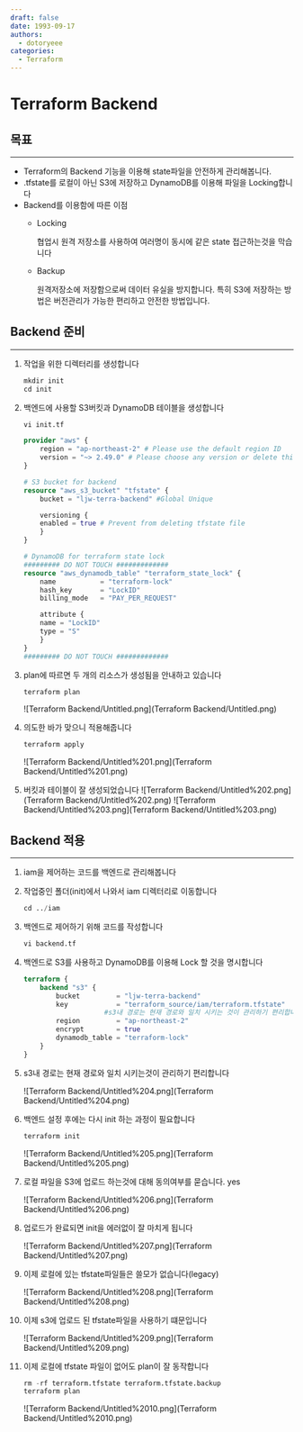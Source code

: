```yaml
---
draft: false
date: 1993-09-17
authors:
  - dotoryeee
categories:
  - Terraform
---
```

# Terraform Backend


## 목표

---

- Terraform의 Backend 기능을 이용해 state파일을 안전하게 관리해봅니다.
- .tfstate를 로컬이 아닌 S3에 저장하고 DynamoDB를 이용해 파일을 Locking합니다
- Backend를 이용함에 따른 이점
    - Locking
        
        협업시 원격 저장소를 사용하여 여러명이 동시에 같은 state 접근하는것을 막습니다
        
    - Backup
        
        원격저장소에 저장함으로써 데이터 유실을 방지합니다. 특히 S3에 저장하는 방법은 버전관리가 가능한 편리하고 안전한 방법입니다.
        
<!-- more -->
## Backend 준비

---

1. 작업을 위한 디렉터리를 생성합니다
        
    ``` s
    mkdir init
    cd init
    ```
    
2. 백엔드에 사용할 S3버킷과 DynamoDB 테이블을 생성합니다

    ``` s
    vi init.tf
    ```
        
    ``` terraform title="init.if" linenums="1"
    provider "aws" {
        region = "ap-northeast-2" # Please use the default region ID
        version = "~> 2.49.0" # Please choose any version or delete this line if you want the latest version
    }

    # S3 bucket for backend
    resource "aws_s3_bucket" "tfstate" {
        bucket = "ljw-terra-backend" #Global Unique

        versioning {
        enabled = true # Prevent from deleting tfstate file
        }
    }

    # DynamoDB for terraform state lock
    ######### DO NOT TOUCH #############
    resource "aws_dynamodb_table" "terraform_state_lock" {
        name           = "terraform-lock"
        hash_key       = "LockID"
        billing_mode   = "PAY_PER_REQUEST"

        attribute {
        name = "LockID"
        type = "S"
        }
    }
    ######### DO NOT TOUCH #############
    ```
        
3. plan에 따르면 두 개의 리소스가 생성됨을 안내하고 있습니다
    ```s
    terraform plan
    ```
    
    ![Terraform Backend/Untitled.png](Terraform Backend/Untitled.png)
    
4. 의도한 바가 맞으니 적용해줍니다
    ```s
    terraform apply
    ```
        
    ![Terraform Backend/Untitled%201.png](Terraform Backend/Untitled%201.png)
    
5. 버킷과 테이블이 잘 생성되었습니다
    ![Terraform Backend/Untitled%202.png](Terraform Backend/Untitled%202.png)
    ![Terraform Backend/Untitled%203.png](Terraform Backend/Untitled%203.png)
    

## Backend 적용

---

1. iam을 제어하는 코드를 백엔드로 관리해봅니다
2. 작업중인 폴더(init)에서 나와서 iam 디렉터리로 이동합니다

    ```s
    cd ../iam
    ```

3. 백엔드로 제어하기 위해 코드를 작성합니다

    ```s
    vi backend.tf
    ```

4. 백엔드로 S3를 사용하고 DynamoDB를 이용해 Lock 할 것을 명시합니다

    ```terraform title="backend.tf" linenums="1"
    terraform {
        backend "s3" {
            bucket         = "ljw-terra-backend"
            key            = "terraform_source/iam/terraform.tfstate"
                        #s3내 경로는 현재 경로와 일치 시키는 것이 관리하기 편리합니다
            region         = "ap-northeast-2"
            encrypt        = true
            dynamodb_table = "terraform-lock"
        }
    }
    ```

5. s3내 경로는 현재 경로와 일치 시키는것이 관리하기 편리합니다
    
    ![Terraform Backend/Untitled%204.png](Terraform Backend/Untitled%204.png)
    
6. 백엔드 설정 후에는 다시 init 하는 과정이 필요합니다

    ```s
    terraform init
    ```
        
    ![Terraform Backend/Untitled%205.png](Terraform Backend/Untitled%205.png)
    
7. 로컬 파일을 S3에 업로드 하는것에 대해 동의여부를 묻습니다. yes
    
    ![Terraform Backend/Untitled%206.png](Terraform Backend/Untitled%206.png)
    
8. 업로드가 완료되면 init을 에러없이 잘 마치게 됩니다
    
    ![Terraform Backend/Untitled%207.png](Terraform Backend/Untitled%207.png)
    
9. 이제 로컬에 있는 tfstate파일들은 쓸모가 없습니다(legacy)
    
    ![Terraform Backend/Untitled%208.png](Terraform Backend/Untitled%208.png)
    
10. 이제 s3에 업로드 된 tfstate파일을 사용하기 떄문입니다
    
    ![Terraform Backend/Untitled%209.png](Terraform Backend/Untitled%209.png)
    
11. 이제 로컬에 tfstate 파일이 없어도 plan이 잘 동작합니다
    
    ```s
    rm -rf terraform.tfstate terraform.tfstate.backup
    terraform plan
    ```
    
    ![Terraform Backend/Untitled%2010.png](Terraform Backend/Untitled%2010.png)
    
    